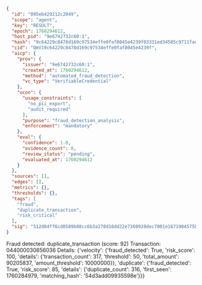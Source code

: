 ```json
{
  "id": "095eb429212c2049",
  "scope": "agent",
  "key": "RESULT",
  "epoch": 1760294612,
  "host_pid": "9e6742732c60:1",
  "hash": "9c64229c8478d169c97534effe0faf8045e4239f03331ed34505c9711faee06d",
  "cid": "QmV19c64229c8478d169c97534effe0faf8045e4239f",
  "aicp": {
    "prov": {
      "issuer": "9e6742732c60:1",
      "created_at": 1760294612,
      "method": "automated_fraud_detection",
      "vc_type": "VerifiableCredential"
    },
    "ucon": {
      "usage_constraints": [
        "no_pii_export",
        "audit_required"
      ],
      "purpose": "fraud_detection_analysis",
      "enforcement": "mandatory"
    },
    "eval": {
      "confidence": 1.0,
      "evidence_count": 0,
      "review_status": "pending",
      "evaluated_at": 1760294612
    }
  },
  "sources": [],
  "edges": [],
  "metrics": {},
  "thresholds": {},
  "tags": [
    "fraud",
    "duplicate_transaction",
    "risk_critical"
  ],
  "sig": "512d84ff6cd8589b08cc6b3a278d16dd22e7360928dec7001e1671904575bef5"
}
```

Fraud detected: duplicate_transaction (score: 92)
Transaction: 044000030656036
Details: {'velocity': {'fraud_detected': True, 'risk_score': 100, 'details': {'transaction_count': 317, 'threshold': 50, 'total_amount': 90205837, 'amount_threshold': 10000000}}, 'duplicate': {'fraud_detected': True, 'risk_score': 85, 'details': {'duplicate_count': 316, 'first_seen': 1760284979, 'matching_hash': '54d3add09935598e'}}}